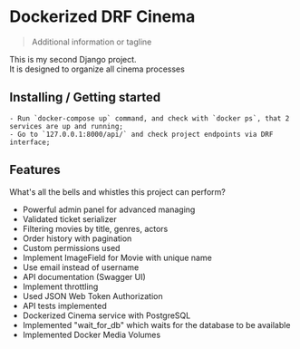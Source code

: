 # Dockerized DRF Cinema

> Additional information or tagline

This is my second Django project.<br>
It is designed to organize all cinema processes

## Installing / Getting started
```shell
- Run `docker-compose up` command, and check with `docker ps`, that 2 services are up and running;
- Go to `127.0.0.1:8000/api/` and check project endpoints via DRF interface;
```
## Features

What's all the bells and whistles this project can perform?
* Powerful admin panel for advanced managing
* Validated ticket serializer
* Filtering movies by title, genres, actors
* Order history with pagination
* Custom permissions used
* Implement ImageField for Movie with unique name
* Use email instead of username
* API documentation (Swagger UI)
* Implement throttling
* Used JSON Web Token Authorization
* API tests implemented
* Dockerized Cinema service with PostgreSQL
* Implemented "wait_for_db" which waits for the database to be available
* Implemented Docker Media Volumes
